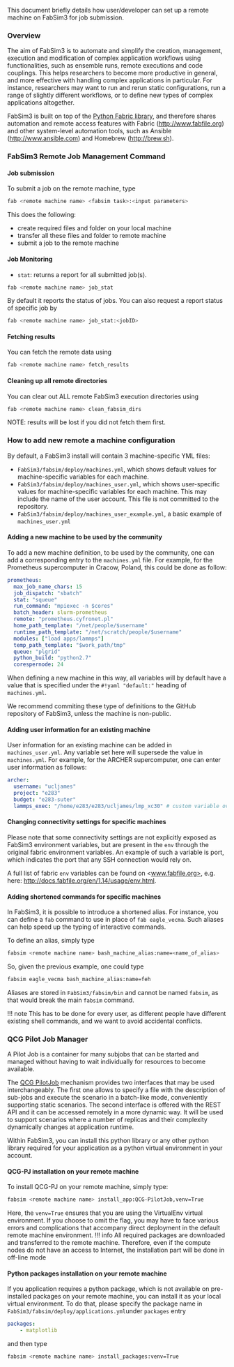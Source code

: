 This document briefly details how user/developer can set up a remote machine on FabSim3 for job submission.

### Overview

The aim of FabSim3 is to automate and simplify the creation, management, execution and modification of complex application workflows using functionalities, such as ensemble runs, remote executions and code couplings. This helps researchers to become more productive in general, and more effective with handling complex applications in particular. For instance, researchers may want to run and rerun static configurations, run a range of slightly different workflows, or to define new types of complex applications altogether.

FabSim3 is built on top of the [Python Fabric library](http://www.fabfile.org/), and therefore shares automation and remote access features with Fabric (<http://www.fabfile.org>) and other system-level automation tools, such as Ansible (<http://www.ansible.com>) and Homebrew (<http://brew.sh>).

### FabSim3 Remote Job Management Command



#### Job submission

To submit a job on the remote machine, type
```sh
fab <remote machine name> <fabsim task>:<input parameters>
```
This does the following:

* create required files and folder on your local machine
* transfer all these files and folder to remote machine
* submit a job to the remote machine

#### Job Monitoring

* `stat`: returns a report for all submitted job(s).
```sh
fab <remote machine name> job_stat
```
By default it reports the status of jobs. You can also request a report status of specific job by
```sh
fab <remote machine name> job_stat:<jobID>
```

#### Fetching results

You can fetch the remote data using
```sh
fab <remote machine name> fetch_results
```

#### Cleaning up all remote directories

You can clear out ALL remote FabSim3 execution directories using
```sh
fab <remote machine name> clean_fabsim_dirs
```
NOTE: results will be lost if you did not fetch them first.

### How to add new remote a machine configuration
By default, a FabSim3 install will contain 3 machine-specific YML files:

* `FabSim3/fabsim/deploy/machines.yml`, which shows default values for machine-specific variables for each machine.
* `FabSim3/fabsim/deploy/machines_user.yml`, which shows user-specific values for machine-specific variables for each machine. This may include the name of the user account. This file is not committed to the repository.
* `FabSim3/fabsim/deploy/machines_user_example.yml`, a basic example of `machines_user.yml`

#### Adding a new machine to be used by the community
To add a new machine definition, to be used by the community, one can add a corresponding entry to the `machines.yml` file. For example, for the Prometheus supercomputer in Cracow, Poland, this could be done as follow:
```yaml
prometheus:
  max_job_name_chars: 15
  job_dispatch: "sbatch"
  stat: "squeue"
  run_command: "mpiexec -n $cores"
  batch_header: slurm-prometheus
  remote: "prometheus.cyfronet.pl"
  home_path_template: "/net/people/$username"
  runtime_path_template: "/net/scratch/people/$username"
  modules: ["load apps/lammps"]
  temp_path_template: "$work_path/tmp"
  queue: "plgrid"
  python_build: "python2.7"
  corespernode: 24
```
When defining a new machine in this way, all variables will by default have a value that is specified under the `#!yaml "default:"` heading of `machines.yml`.  

We recommend commiting these type of definitions to the GitHub repository of FabSim3, unless the machine is non-public.

#### Adding user information for an existing machine

User information for an existing machine can be added in `machines_user.yml`. Any variable set here will supersede the value in `machines.yml`. For example, for the ARCHER supercomputer, one can enter user information as follows:
```yaml
archer:
  username: "ucljames"
  project: "e283"
  budget: "e283-suter"
  lammps_exec: "/home/e283/e283/ucljames/lmp_xc30" # custom variable overwrite
```
#### Changing connectivity settings for specific machines  
Please note that some connectivity settings are not explicitly exposed as FabSim3 environment variables, but are present in the `env` through the original fabric environment variables. An example of such a variable is port, which indicates the port that any SSH connection would rely on.

A full list of fabric `env` variables can be found on <www.fabfile.org>, e.g. here: <http://docs.fabfile.org/en/1.14/usage/env.html>.

#### Adding shortened commands for specific machines

In FabSim3, it is possible to introduce a shortened alias. For instance, you can define a `fab` command to use in place of `fab eagle_vecma`. Such aliases can help speed up the typing of interactive commands.

To define an alias, simply type
```sh
fabsim <remote machine name> bash_machine_alias:name=<name_of_alias>
```
So, given the previous example, one could type
```sh
fabsim eagle_vecma bash_machine_alias:name=feh
```
Aliases are stored in `FabSim3/fabsim/bin` and cannot be named `fabsim`, as that would break the main `fabsim` command.

!!! note
	This has to be done for every user, as different people have different existing shell commands, and we want to avoid accidental conflicts.

### QCG Pilot Job Manager

A Pilot Job is a container for many subjobs that can be started and managed without having to wait individually for resources to become available.

The [QCG PilotJob](https://github.com/vecma-project/QCG-PilotJob) mechanism provides two interfaces that may be used interchangeably. The first one allows to specify a file with the description of sub-jobs and execute the scenario in a batch-like mode, conveniently supporting static scenarios. The second interface is offered with the REST API and it can be accessed remotely in a more dynamic way. It will be used to support scenarios where a number of replicas and their complexity dynamically changes at application runtime.

Within FabSim3, you can install this python library or any other python library required for your application as a python virtual environment in your account.

#### QCG-PJ installation on your remote machine

To install QCG-PJ on your remote machine, simply type:
```sh
fabsim <remote machine name> install_app:QCG-PilotJob,venv=True
```
Here, the `venv=True` ensures that you are using the VirtualEnv virtual environment. If you choose to omit the flag, you may have to face various errors and complications that accompany direct deployment in the default remote machine environment.
!!! info
	All required packages are downloaded and transferred to the remote machine. Therefore, even if the compute nodes do not have an access to Internet, the installation part will be done in off-line mode

#### Python packages installation on your remote machine

If you application requires a python package, which is not available on pre-installed packages on your remote machine, you can install it as your local virtual environment. To do that, please specify the package name in `FabSim3/fabsim/deploy/applications.yml`under `packages` entry
```yaml
packages:
    - matplotlib
```
and then type
```sh
fabsim <remote machine name> install_packages:venv=True
```
